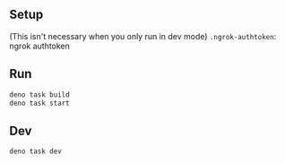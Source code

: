 ## Setup

(This isn't necessary when you only run in dev mode) `.ngrok-authtoken`: ngrok
authtoken

## Run

```sh
deno task build
deno task start
```

## Dev

```sh
deno task dev
```
